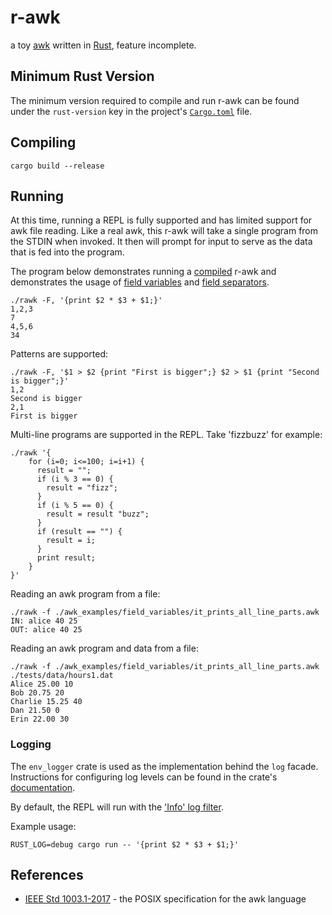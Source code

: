 # r-awk

a toy [awk](https://en.wikipedia.org/wiki/AWK) written in [Rust](https://www.rust-lang.org/), feature incomplete.

## Minimum Rust Version

The minimum version required to compile and run r-awk can be found under the `rust-version` key in the project's [`Cargo.toml`](./Cargo.toml) file.

## Compiling

```commandline
cargo build --release
```

## Running

At this time, running a REPL is fully supported and has limited support for awk file reading. 
Like a real awk, this r-awk will take a single program from the STDIN when invoked.
It then will prompt for input to serve as the data that is fed into the program.

The program below demonstrates running a [compiled](#compiling) r-awk and demonstrates the usage of 
[field variables](https://www.gnu.org/software/gawk/manual/gawk.html#Fields) and
[field separators](https://www.gnu.org/software/gawk/manual/html_node/Single-Character-Fields.html).

```commandline
./rawk -F, '{print $2 * $3 + $1;}'
1,2,3
7
4,5,6
34
```

Patterns are supported:
```commandline
./rawk -F, '$1 > $2 {print "First is bigger";} $2 > $1 {print "Second is bigger";}'
1,2
Second is bigger
2,1
First is bigger
```

Multi-line programs are supported in the REPL.
Take 'fizzbuzz' for example:
```
./rawk '{
    for (i=0; i<=100; i=i+1) {
      result = "";
      if (i % 3 == 0) { 
        result = "fizz";
      }
      if (i % 5 == 0) {
        result = result "buzz";
      }
      if (result == "") {
        result = i;
      }
      print result;
    }
}'
```

Reading an awk program from a file:
```commandline
./rawk -f ./awk_examples/field_variables/it_prints_all_line_parts.awk
IN: alice 40 25
OUT: alice 40 25
```

Reading an awk program and data from a file:
```commandline
./rawk -f ./awk_examples/field_variables/it_prints_all_line_parts.awk ./tests/data/hours1.dat
Alice 25.00 10
Bob 20.75 20
Charlie 15.25 40
Dan 21.50 0
Erin 22.00 30
```

### Logging
The `env_logger` crate is used as the implementation behind the `log` facade.
Instructions for configuring log levels can be found in the crate's [documentation](https://docs.rs/env_logger/0.8.2/env_logger/).

By default, the REPL will run with the ['Info' log filter](https://docs.rs/env_logger/0.8.2/env_logger/struct.Builder.html).

Example usage:
```commandline
RUST_LOG=debug cargo run -- '{print $2 * $3 + $1;}'
```

## References
- [IEEE Std 1003.1-2017](https://pubs.opengroup.org/onlinepubs/9699919799/utilities/awk.html) - the POSIX specification for the awk language

